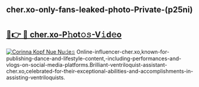 ## cher.xo-only-fans​-leaked-photo​-Private-(p25ni)


# <h2><a href="https://mediaupload.pro?title=cher.xo&ref=git">🔗👉 🔴 cher.xo-P𝚑ot𝚘𝚜-V𝚒d𝚎o</a></h2>

[![Corinna Kopf Nue Nu𝚍e𝚜](https://i.imgur.com/0qMVB7G.gif)](https://mediaupload.pro?title=cher.xo&ref=git)
Online-influencer-cher.xo,known-for-publishing-dance-and-lifestyle-content,-including-performances-and-vlogs-on-social-media-platforms.Brilliant-ventriloquist-assistant-cher.xo,celebrated-for-their-exceptional-abilities-and-accomplishments-in-assisting-ventriloquists.  